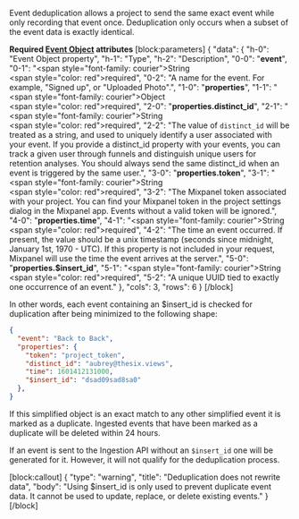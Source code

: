 Event deduplication allows a project to send the same exact event while only recording that event once.
Deduplication only occurs when a subset of the event data is exactly identical.

**Required [Event Object](doc:data-model#anatomy-of-an-event) attributes**
[block:parameters]
{
  "data": {
    "h-0": "Event Object property",
    "h-1": "Type",
    "h-2": "Description",
    "0-0": "**event**",
    "0-1": "<span style=\"font-family: courier\">String</span></br><span style=\"color: red\">required</span>",
    "0-2": "A name for the event. For example, \"Signed up\", or \"Uploaded Photo\".",
    "1-0": "**properties**",
    "1-1": "<span style=\"font-family: courier\">Object</span></br><span style=\"color: red\">required</span>",
    "2-0": "**properties.distinct_id**",
    "2-1": "<span style=\"font-family: courier\">String</span></br><span style=\"color: red\">required</span>",
    "2-2": "The value of `distinct_id` will be treated as a string, and used to uniquely identify a user associated with your event. If you provide a distinct_id property with your events, you can track a given user through funnels and distinguish unique users for retention analyses. You should always send the same distinct_id when an event is triggered by the same user.",
    "3-0": "**properties.token**",
    "3-1": "<span style=\"font-family: courier\">String</span></br><span style=\"color: red\">required</span>",
    "3-2": "The Mixpanel token associated with your project. You can find your Mixpanel token in the project settings dialog in the Mixpanel app. Events without a valid token will be ignored.",
    "4-0": "**properties.time**",
    "4-1": "<span style=\"font-family: courier\">String</span></br><span style=\"color: red\">required</span>",
    "4-2": "The time an event occurred. If present, the value should be a unix timestamp (seconds since midnight, January 1st, 1970 - UTC). If this property is not included in your request, Mixpanel will use the time the event arrives at the server.",
    "5-0": "**properties.$insert_id**",
    "5-1": "<span style=\"font-family: courier\">String</span></br><span style=\"color: red\">required</span>",
    "5-2": "A unique UUID tied to exactly one occurrence of an event."
  },
  "cols": 3,
  "rows": 6
}
[/block]

In other words, each event containing an $insert_id is checked for duplication after being minimized to the following shape:

```json
{
  "event": "Back to Back",
  "properties": {
    "token": "project_token",
    "distinct_id": "aubrey@thesix.views",
    "time": 1601412131000,
    "$insert_id": "dsad09sad8sa0"
  },
}
```

If this simplified object is an exact match to any other simplified event it is marked as a duplicate. Ingested events that have been marked as a duplicate will be deleted within 24 hours.

If an event is sent to the Ingestion API without an `$insert_id` one will be generated for it. However, it will not qualify for the deduplication process.

[block:callout]
{
  "type": "warning",
  "title": "Deduplication does not rewrite data",
  "body": "Using $insert_id is only used to prevent duplicate event data. It cannot be used to update, replace, or delete existing events."
}
[/block]
